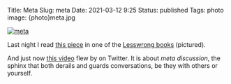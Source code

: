 Title: Meta
Slug: meta
Date: 2021-03-12 9:25
Status: published
Tags: photo
image: {photo}meta.jpg

[![meta]({photo}meta.jpg "meta")]({static}/pic/meta.jpg)

Last night I read [this piece](https://slatestarcodex.com/2018/05/08/varieties-of-argumentative-experience/)
in one of the [Lesswrong books](https://www.lesswrong.com/books) (pictured).

And just now [this video](https://www.youtube.com/watch?v=F8kW9gBM9Qw) flew by on Twitter. It is about
_meta discussion_, the sphinx that both derails and guards conversations, be they with others or yourself.
